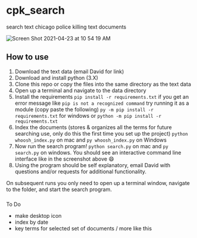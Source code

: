 # cpk_search
search text chicago police killing text documents

![Screen Shot 2021-04-23 at 10 54 19 AM](https://user-images.githubusercontent.com/19617527/115890130-9c1e3200-a422-11eb-99ef-859fc2b054f1.png)

## How to use

1) Download the text data (email David for link)
2) Download and install python (3.X)
3) Clone this repo or copy the files into the same directory as the text data
4) Open up a terminal and navigate to the data directory
5) Install the requirements `pip install -r requirements.txt` if you get an error message like `pip is not a recognized command` try running it as a module (copy paste the following) `py -m pip install -r requirements.txt` for windows or `python -m pip install -r requirements.txt`
6) Index the documents (stores & organizes all the terms for future searching use, only do this the first time you set up the project) `python whoosh_index.py` on mac and `py whoosh_index.py` on Windows
7) Now run the search program! `python search.py` on mac and `py search.py` on windows. You should see an interactive command line interface like in the screenshot above :smile:
8) Using the program should be self explanatory, email David with questions and/or requests for additional functionality.


On subsequent runs you only need to open up a terminal window, navigate to the folder, and start the search program.

###
To Do
- make desktop icon
- index by date
- key terms for selected set of documents / more like this 
